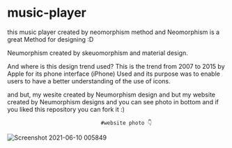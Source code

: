 # music-player
this music player created by neomorphism method and Neomorphism is a great Method for designing :D


Neumorphism created by skeuomorphism and material design.

And where is this design trend used?
This is the trend from 2007 to 2015 by Apple for its phone interface (iPhone)
Used and its purpose was to enable users to have a better understanding of the use of icons.

and but, my wesite created by Neumorphism design 
and but my website created by Neumorphism designs
and you can see photo in bottom and
if you liked this repository you can fork it :)

                                  #website photo 👇

![Screenshot 2021-06-10 005849](https://user-images.githubusercontent.com/79286306/121424878-0f561600-c987-11eb-86d4-52e4a5e73d94.jpg)

